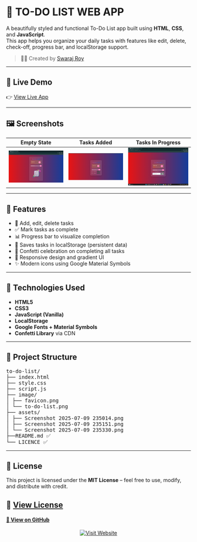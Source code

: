# 🌟 TO-DO LIST WEB APP

A beautifully styled and functional To-Do List app built using **HTML**, **CSS**, and **JavaScript**.  
This app helps you organize your daily tasks with features like edit, delete, check-off, progress bar, and localStorage support.

> 🧑‍💻 Created by [Swaraj Roy](https://github.com/Swarajroy2006)

---

## 🔗 Live Demo
👉 [View Live App](https://lab.swaraj.ai.in/to-do-list/)

---

## 🖼️ Screenshots

| Empty State | Tasks Added | Tasks In Progress |
|-------------|-------------|-------------------|
| ![Empty](./assets/Screenshot%202025-07-09%20235014.png) | ![Added](./assets/Screenshot%202025-07-09%20235151.png) | ![Progress](./assets/Screenshot%202025-07-09%20235330.png) |

---

## 🚀 Features

- 🎯 Add, edit, delete tasks
- ✅ Mark tasks as complete
- 📊 Progress bar to visualize completion
- 💾 Saves tasks in localStorage (persistent data)
- 🎉 Confetti celebration on completing all tasks
- 🧠 Responsive design and gradient UI
- ✨ Modern icons using Google Material Symbols

---

## 🧰 Technologies Used

- **HTML5**
- **CSS3**
- **JavaScript (Vanilla)**
- **LocalStorage**
- **Google Fonts + Material Symbols**
- **Confetti Library** via CDN

---

## 📁 Project Structure
<PRE>
to-do-list/
├── index.html
├── style.css
├── script.js
├── image/
│ ├── favicon.png
│ └── to-do-list.png
├── assets/
│ ├── Screenshot 2025-07-09 235014.png
│ ├── Screenshot 2025-07-09 235151.png
│ └── Screenshot 2025-07-09 235330.png
├──README.md ✅
└── LICENCE ✅
</PRE>
--- 
## 📝 License

This project is licensed under the **MIT License** – feel free to use, modify, and distribute with credit.

📄 [View License](LICENSE)
---
#### [🔗 View on GitHub](https://github.com/Swarajroy2006/to-do-list)

<p align="center">
  <a href="https://swaraj.ai.in" target="_blank">
    <img src="https://img.shields.io/badge/Visit%20My%20Website-Click%20Here-blue?style=for-the-badge&logo=Google-Chrome" alt="Visit Website"/>
  </a>
</p>


